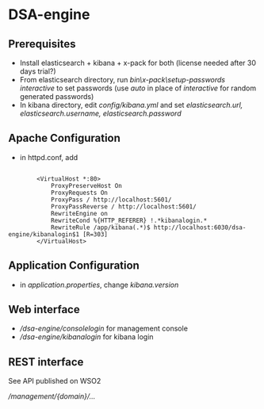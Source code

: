 # DSA-engine

## Prerequisites
  - Install elasticsearch + kibana + x-pack for both (license needed after 30 days trial?)
  - From elasticsearch directory, run *bin\x-pack\setup-passwords interactive* to set passwords (use *auto* in place of *interactive* for random generated passwords)
  - In kibana directory, edit *config/kibana.yml* and set *elasticsearch.url, elasticsearch.username, elasticsearch.password*
  
## Apache Configuration

  - in httpd.conf, add
```

	    <VirtualHost *:80>
		    ProxyPreserveHost On
		    ProxyRequests On
		    ProxyPass / http://localhost:5601/
		    ProxyPassReverse / http://localhost:5601/
			RewriteEngine on
			RewriteCond %{HTTP_REFERER} !.*kibanalogin.*
			RewriteRule /app/kibana(.*)$ http://localhost:6030/dsa-engine/kibanalogin$1 [R=303]	
		</VirtualHost>
```
  
## Application Configuration
  - in *application.properties*, change *kibana.version*
  
## Web interface

  - */dsa-engine/consolelogin* for management console
  - */dsa-engine/kibanalogin* for kibana login
  
## REST interface

See API published on WSO2

*/management/{domain}/...*